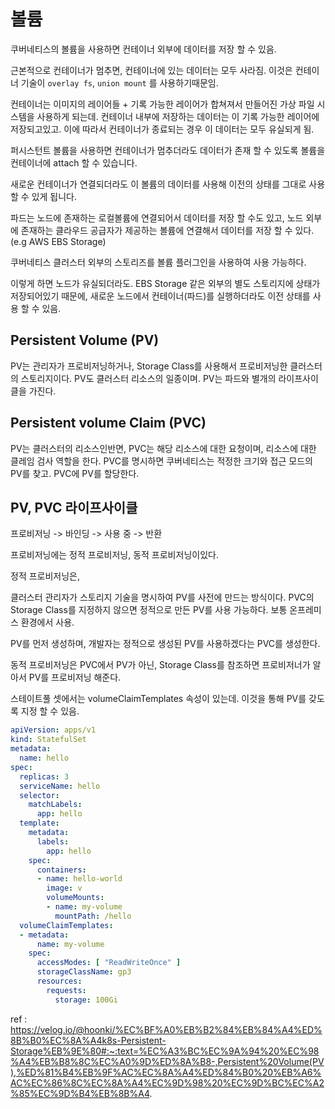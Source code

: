 # 볼륨

쿠버네티스의 볼륨을 사용하면 컨테이너 외부에 데이터를 저장 할 수  있음.

근본적으로 컨테이너가 멈추면, 컨테이너에 있는 데이터는 모두 사라짐. 이것은 컨테이너 기술이 `overlay fs`, `union mount` 를 사용하기때문임. 

컨테이너는 이미지의 레이어들 + 기록 가능한 레이어가 합쳐져서 만들어진 가상 파일 시스템을 사용하게 되는데. 컨테이너 내부에 저장하는 데이터는 이 기록 가능한 레이어에 저장되고있고. 이에 따라서 컨테이너가 종료되는 경우 이 데이터는 모두 유실되게 됨. 

퍼시스턴트 볼륨을 사용하면 컨테이너가 멈추더라도 데이터가 존재 할 수 있도록 볼륨을 컨테이너에 attach 할 수 있습니다.

새로운 컨테이너가 연결되더라도 이 볼륨의 데이터를 사용해 이전의 상태를 그대로 사용 할 수 있게 됩니다. 

파드는 노드에 존재하는 로컬볼륨에 연결되어서 데이터를 저장 할 수도 있고, 노드 외부에 존재하는 클라우드 공급자가 제공하는 볼륨에 연결해서 데이터를 저장 할 수 있다. (e.g AWS EBS Storage)

쿠버네티스 클러스터 외부의 스토리즈를 볼륨 플러그인을 사용하여 사용 가능하다.

이렇게 하면 노드가 유실되더라도. EBS Storage 같은 외부의 별도 스토리지에 상태가 저장되어있기 때문에, 새로운 노드에서 컨테이너(파드)를 실행하더라도 이전 상태를 사용 할 수 있음.

## Persistent Volume (PV)

PV는 관리자가 프로비저닝하거나, Storage Class를 사용해서 프로비저닝한 클러스터의 스토리지이다. PV도 클러스터 리소스의 일종이며. PV는 파드와 별개의 라이프사이클을 가진다.

## Persistent volume Claim (PVC)

PV는 클러스터의 리소스인반면, PVC는 해당 리소스에 대한 요청이며, 리소스에 대한 클레임 검사 역할을 한다. PVC를 명시하면 쿠버네티스는 적정한 크기와 접근 모드의 PV를 찾고. PVC에 PV를 할당한다.


## PV, PVC 라이프사이클

프로비저닝 -> 바인딩 -> 사용 중 -> 반환

프로비저닝에는 정적 프로비저닝, 동적 프로비저닝이있다.

정적 프로비저닝은, 

클러스터 관리자가 스토리지 기술을 명시하여 PV를 사전에 만드는 방식이다. PVC의 Storage Class를 지정하지 않으면 정적으로 만든 PV를 사용 가능하다. 보통 온프레미스 환경에서 사용.

PV를 먼저 생성하며, 개발자는 정적으로 생성된 PV를 사용하겠다는 PVC를 생성한다.


동적 프로비저닝은 PVC에서 PV가 아닌, Storage Class를 참조하면 프로비저너가 알아서 PV를 프로비저닝 해준다. 


스테이트풀 셋에서는 volumeClaimTemplates 속성이 있는데. 이것을 통해 PV를 갖도록 지정 할 수 있음.

```yaml
apiVersion: apps/v1
kind: StatefulSet
metadata:
  name: hello
spec:
  replicas: 3
  serviceName: hello
  selector:
    matchLabels:
      app: hello
  template:
    metadata:
      labels:
        app: hello
    spec:
      containers:
      - name: hello-world
        image: v
        volumeMounts:
        - name: my-volume
          mountPath: /hello
  volumeClaimTemplates:
  - metadata:
      name: my-volume
    spec:
      accessModes: [ "ReadWriteOnce" ]
      storageClassName: gp3
      resources:
        requests:
          storage: 100Gi
```


ref : https://velog.io/@hoonki/%EC%BF%A0%EB%B2%84%EB%84%A4%ED%8B%B0%EC%8A%A4k8s-Persistent-Storage%EB%9E%80#:~:text=%EC%A3%BC%EC%9A%94%20%EC%98%A4%EB%B8%8C%EC%A0%9D%ED%8A%B8-,Persistent%20Volume(PV),%ED%81%B4%EB%9F%AC%EC%8A%A4%ED%84%B0%20%EB%A6%AC%EC%86%8C%EC%8A%A4%EC%9D%98%20%EC%9D%BC%EC%A2%85%EC%9D%B4%EB%8B%A4.